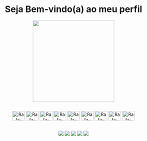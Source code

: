 <h1 align="center">Seja Bem-vindo(a) ao meu perfil</h1>

<div align="center">
  <img height="260" src="https://www.gifcen.com/wp-content/uploads/2022/08/zoro-gif-7.gif"  />
</div>

##
<p align="center">
  <img alt="Rafa-html" height="30" width="40" src="https://cdn.jsdelivr.net/gh/devicons/devicon@latest/icons/git/git-original.svg">
  <img alt="Rafa-css" height="30" width="40" src="https://cdn.jsdelivr.net/gh/devicons/devicon@latest/icons/css3/css3-original.svg">
  <img alt="Rafa-react" height="30" width="40" src="https://cdn.jsdelivr.net/gh/devicons/devicon@latest/icons/html5/html5-original.svg">
  <img alt="Rafa-javascript" height="30" width="40" src="https://cdn.jsdelivr.net/gh/devicons/devicon@latest/icons/javascript/javascript-original.svg">
  <img alt="Rafa-Photoshop" height="30" width="40" src="https://cdn.jsdelivr.net/gh/devicons/devicon@latest/icons/photoshop/photoshop-original.svg">
  <img alt="Rafa-PremierePro" height="30" width="40" src="https://cdn.jsdelivr.net/gh/devicons/devicon@latest/icons/premierepro/premierepro-plain.svg" />
  <img alt="Rafa-Csharp" height="30" width="40" src="https://cdn.jsdelivr.net/gh/devicons/devicon@latest/icons/react/react-original.svg">
  <img alt="Rafa-vitejs" height="30" width="40" src="https://cdn.jsdelivr.net/gh/devicons/devicon@latest/icons/vitejs/vitejs-original.svg">
  <img alt="Rafa-vscode" height="30" width="40" src="https://cdn.jsdelivr.net/gh/devicons/devicon@latest/icons/vscode/vscode-original.svg">
</p>

##
<p align="center">
  <a href="https://www.youtube.com/@spg4h" target="_blank"><img src="https://img.shields.io/badge/-YouTube-FF0000?style=for-the-badge&logo=youtube&logoColor=white"></a>
  <a href="https://www.instagram.com/g4hsp/" target="_blank"><img src="https://img.shields.io/badge/-Instagram-E4405F?style=for-the-badge&logo=instagram&logoColor=white"></a>
  <a href="https://www.twitch.tv/g4h__" target="_blank"><img src="https://img.shields.io/badge/-Twitch-9146FF?style=for-the-badge&logo=twitch&logoColor=white"></a>
  <a href="mailto:contatogabriellemesdeoliveira@gmail.com"><img src="https://img.shields.io/badge/-Gmail-%23333?style=for-the-badge&logo=gmail&logoColor=white"></a>
  <a href="https://www.linkedin.com/in/gabriel-lemes-de-oliveira-b0494b192/" target="_blank"><img src="https://img.shields.io/badge/-LinkedIn-0077B5?style=for-the-badge&logo=linkedin&logoColor=white"></a>
</p>

